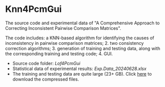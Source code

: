 # Knn4PcmGui

The source code and experimental data of "A Comprehensive Approach to Correcting Inconsistent Pairwise Comparison Matrices".

The code includes: a KNN-based algorithm for identifying the causes of inconsistency in pairwise comparison matrices; 2. two consistency correction algorithms; 3. generation of training and testing data, along with the corresponding training and testing code; 4. GUI.

- Source code folder: *Lof4PcmGui*
- Statistical data of experimental results: *Exp.Data_20240628.xlsx*
- The training and testing data are quite large (23+ GB). Click [here](https://www.dropbox.com/scl/fo/b5lv2kmpbkp8xqu4y2qkq/AHLwZYmB4c-kpTEV8bMF_zw?rlkey=itubk8qyq5fh1er0n0hvbktke&st=bkywqzzv&dl=0) to download the compressed files.
